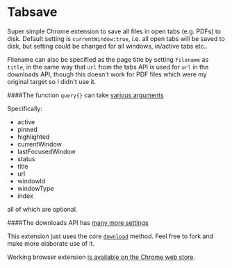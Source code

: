 Tabsave
=======

Super simple Chrome extension to save all files in open tabs (e.g. PDFs) to disk. Default setting is <code>currentWindow:true</code>, i.e. all open tabs will be saved to disk, but setting could be changed for all windows, in/active tabs etc..

Filename can also be specified as the page title by setting <code>filename</code> as <code>title</code>, in the same way that <code>url</code> from the tabs API is used for <code>url</code> in the downloads API, though this doesn't work for PDF files which were my original target so I didn't use it.<br />

####The function <code>query{}</code> can take <a href="https://developer.chrome.com/extensions/tabs#method-query">various arguments</a>

Specifically:

* active
* pinned
* highlighted
* currentWindow
* lastFocusedWindow
* status
* title
* url
* windowId
* windowType
* index

all of which are optional.

####The downloads API has <a href="https://developer.chrome.com/extensions/downloads">many more settings</a>

This extension just uses the core <code><a href="https://developer.chrome.com/extensions/downloads#method-download">download</a></code> method. Feel free to fork and make more elaborate use of it.

Working browser extension <a href="https://chrome.google.com/webstore/detail/tab-save/lkngoeaeclaebmpkgapchgjdbaekacki">is available on the Chrome web store</a>.

